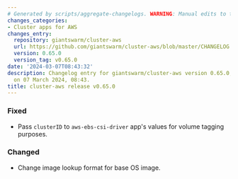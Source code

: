 ```yaml
---
# Generated by scripts/aggregate-changelogs. WARNING: Manual edits to this files will be overwritten.
changes_categories:
- Cluster apps for AWS
changes_entry:
  repository: giantswarm/cluster-aws
  url: https://github.com/giantswarm/cluster-aws/blob/master/CHANGELOG.md#0650---2024-03-07
  version: 0.65.0
  version_tag: v0.65.0
date: '2024-03-07T08:43:32'
description: Changelog entry for giantswarm/cluster-aws version 0.65.0, published
  on 07 March 2024, 08:43.
title: cluster-aws release v0.65.0
---
```


### Fixed
- Pass `clusterID` to `aws-ebs-csi-driver` app's values for volume tagging purposes.
### Changed
- Change image lookup format for base OS image.
